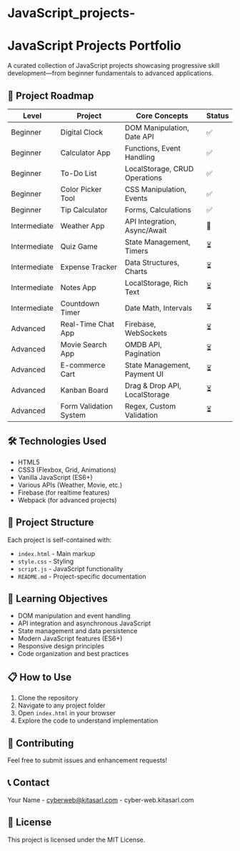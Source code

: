 # JavaScript_projects-
# JavaScript Projects Portfolio

A curated collection of JavaScript projects showcasing progressive skill development—from beginner fundamentals to advanced applications.

## 🚀 Project Roadmap

| Level | Project | Core Concepts | Status |
|-------|---------|---------------|---------|
| Beginner | Digital Clock | DOM Manipulation, Date API | ✅ |
| Beginner | Calculator App | Functions, Event Handling | ✅ |
| Beginner | To-Do List | LocalStorage, CRUD Operations | ✅ |
| Beginner | Color Picker Tool | CSS Manipulation, Events | ✅ |
| Beginner | Tip Calculator | Forms, Calculations | ✅ |
| Intermediate | Weather App | API Integration, Async/Await | 🔄 |
| Intermediate | Quiz Game | State Management, Timers | ⏳ |
| Intermediate | Expense Tracker | Data Structures, Charts | ⏳ |
| Intermediate | Notes App | LocalStorage, Rich Text | ⏳ |
| Intermediate | Countdown Timer | Date Math, Intervals | ⏳ |
| Advanced | Real-Time Chat App | Firebase, WebSockets | ⏳ |
| Advanced | Movie Search App | OMDB API, Pagination | ⏳ |
| Advanced | E-commerce Cart | State Management, Payment UI | ⏳ |
| Advanced | Kanban Board | Drag & Drop API, LocalStorage | ⏳ |
| Advanced | Form Validation System | Regex, Custom Validation | ⏳ |

## 🛠️ Technologies Used

- HTML5
- CSS3 (Flexbox, Grid, Animations)
- Vanilla JavaScript (ES6+)
- Various APIs (Weather, Movie, etc.)
- Firebase (for realtime features)
- Webpack (for advanced projects)

## 📁 Project Structure

Each project is self-contained with:
- `index.html` - Main markup
- `style.css` - Styling
- `script.js` - JavaScript functionality
- `README.md` - Project-specific documentation

## 🎯 Learning Objectives

- DOM manipulation and event handling
- API integration and asynchronous JavaScript
- State management and data persistence
- Modern JavaScript features (ES6+)
- Responsive design principles
- Code organization and best practices

## 📋 How to Use

1. Clone the repository
2. Navigate to any project folder
3. Open `index.html` in your browser
4. Explore the code to understand implementation

## 🤝 Contributing

Feel free to submit issues and enhancement requests!

## 📞 Contact

Your Name - cyberweb@kitasarl.com - cyber-web.kitasarl.com

## 📄 License

This project is licensed under the MIT License.
